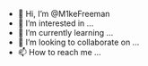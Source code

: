 - 👋 Hi, I’m @M1keFreeman
- 👀 I’m interested in ...
- 🌱 I’m currently learning ...
- 💞️ I’m looking to collaborate on ...
- 📫 How to reach me ...

<!---
M1keFreeman/M1keFreeman is a ✨ special ✨ repository because its `README.md` (this file) appears on your GitHub profile.
You can click the Preview link to take a look at your changes.
--->
